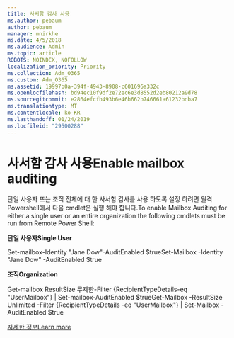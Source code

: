 ```yaml
---
title: 사서함 감사 사용
ms.author: pebaum
author: pebaum
manager: mnirkhe
ms.date: 4/5/2018
ms.audience: Admin
ms.topic: article
ROBOTS: NOINDEX, NOFOLLOW
localization_priority: Priority
ms.collection: Adm_O365
ms.custom: Adm_O365
ms.assetid: 19997b0a-394f-4943-8908-c601696a332c
ms.openlocfilehash: bd94ec10f9df2e72ec6e3d8552d2eb80212a9d78
ms.sourcegitcommit: e2864efcfb493b6e46b662b746661a61232bdba7
ms.translationtype: MT
ms.contentlocale: ko-KR
ms.lasthandoff: 01/24/2019
ms.locfileid: "29500288"
---
```

# <a name="enable-mailbox-auditing"></a><span data-ttu-id="16877-102">사서함 감사 사용</span><span class="sxs-lookup"><span data-stu-id="16877-102">Enable mailbox auditing</span></span>

<span data-ttu-id="16877-103">단일 사용자 또는 조직 전체에 대 한 사서함 감사를 사용 하도록 설정 하려면 원격 Powershell에서 다음 cmdlet은 실행 해야 합니다.</span><span class="sxs-lookup"><span data-stu-id="16877-103">To enable Mailbox Auditing for either a single user or an entire organization the following cmdlets must be run from Remote Power Shell:</span></span>
  
 <span data-ttu-id="16877-104">**단일 사용자**</span><span class="sxs-lookup"><span data-stu-id="16877-104">**Single User**</span></span>
  
<span data-ttu-id="16877-105">Set-mailbox-Identity "Jane Dow"-AuditEnabled $true</span><span class="sxs-lookup"><span data-stu-id="16877-105">Set-Mailbox -Identity "Jane Dow" -AuditEnabled $true</span></span>
  
 <span data-ttu-id="16877-106">**조직**</span><span class="sxs-lookup"><span data-stu-id="16877-106">**Organization**</span></span>
  
<span data-ttu-id="16877-107">Get-mailbox ResultSize 무제한-Filter {RecipientTypeDetails-eq "UserMailbox"} | Set-mailbox-AuditEnabled $true</span><span class="sxs-lookup"><span data-stu-id="16877-107">Get-Mailbox -ResultSize Unlimited -Filter {RecipientTypeDetails -eq "UserMailbox"} | Set-Mailbox -AuditEnabled $true</span></span>
  
[<span data-ttu-id="16877-108">자세한 정보</span><span class="sxs-lookup"><span data-stu-id="16877-108">Learn more</span></span>](https://support.office.com/article/aaca8987-5b62-458b-9882-c28476a66918)
  

